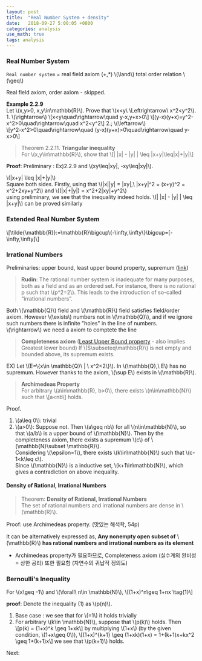 ```yaml
---
layout: post
title:  "Real Number System + density"
date:   2018-09-27 5:00:05 +0800
categories: analysis
use_math: true
tags: analysis
---
```



### Real Number System
`Real number system` = real field axiom (+,*) \\(\land\\) total order relation \\(\geq\\)

Real field axiom, order axiom - skipped.

__Example 2.2.9__  
Let \\(x,y>0, x,y\in\mathbb\{R\}\\). Prove that \\(x<y\\ \Leftrightarrow\\ x^2<y^2\\).  
	1. \\(\rightarrow\\)
	\\[x<y\quad\rightarrow\quad y-x,y+x>0\\]
	\\[(y-x)(y+x)=y^2-x^2>0\quad\rightarrow\quad x^2<y^2\\]
	2.; \\(\leftarrow\\)  
	\\[y^2-x^2>0\quad\rightarrow\quad (y-x)(y+x)>0\quad\rightarrow\quad y-x>0\\]

> Theorem 2.2.11. __Triangular inequality__  
For \\(x,y\in\mathbb\{R\}\\), show that \\[\| \|x\| - \|y\| \| \leq \|x+y\|\leq\|x\|+\|y\|\\]	


__Proof__: Preliminary : Ex)2.2.9 and \\(xy\leq\|xy\|, -xy\leq\|xy\|\\).


\\(\|x+y\| \leq \|x\|+\|y\|\\)  
Square both sides. Firstly, using that \\(\|x\|\|y\| = \|xy\|,\\ \|x+y\|^2 = (x+y)^2 = x^2+2xy+y^2\\\)  and
\\((\|x\|+\|y\|) = x^2+2\|xy\|+y^2\\)  
using preliminary, we see that the inequality indeed holds. \\(\| \|x\| - \|y\| \| \leq \|x+y\|\\) can be proved similarly


### Extended Real Number System
\\[\tilde\{\mathbb\{R\}\}:=\mathbb\{R\}\bigcup\\{-\infty,\infty\\}\bigcup=[-\infty,\infty]\\]

### Irrational Numbers

Preliminaries: upper bound, least upper bound property, supremum (<a href="{{site.url}}/analysis/2018/09/25/ordered-set.html#maximum" target="_blank">link</a>)

> __Rudin__: The rational number system is inadequate for many purposes, both as a field and as an ordered set. For instance, there is no rational p such that \\(p^2=2\\). This leads to the introduction of so-called “irrational numbers”.

Both \\(\mathbb\{Q\}\\) field and \\(\mathbb\{R\}\\) field satisfies field/order axiom. However \\(\exists\\) numbers not in \\(\mathbb\{Q\}\\), and if we ignore such numbers there is infinite "holes" in the line of numbers.  
\\(\rightarrow\\) we need a axiom to comptete the line

> __Completeness axiom__  (<a href="{{site.url}}/analysis/2018/09/25/ordered-set.html#lub_lbp" target="_blank">Least Upper Bound property</a> - also implies Greatest lower bound)
If \\(S\subseteq\mathbb\{R\}\\) is not empty and bounded above, its supremum exists.

EX) Let \\(E=\\{x\in \mathbb\{Q\}\\ \| \\ x^2<2\\}\\). In \\(\mathbb\{Q\},\\ E\\) has no supremum. However thanks to the axiom, \\(\sup E\\) exists in \\(\mathbb\{R\}\\).

> __Archimedeas Property__  
For arbitrary \\(a\in\mathbb\{R\}, b>0\\), there exists \\(n\in\mathbb\{N\}\\) such that
\\[a<nb\\]
holds.

Proof. 
1. \\(a\leq 0\\): trivial
2. \\(a>0\\): Suppose not. Then \\(a\geq nb\\) for all \\(n\in\mathbb\{N\}\\), so that \\(a/b\\) is a upper bound of \\(\mathbb\{N\}\\). Then by the completeness axiom, there exists a supremum \\(c\\) of \\(\mathbb\{N\}\subset \mathbb\{R\}\\).  
Considering \\(\epsilon=1\\), there exists \\(k\in\mathbb\{N\}\\) such that \\(c-1<k\leq c\\).  
Since \\(\mathbb\{N\}\\) is a inductive set, \\(k+1\in\mathbb\{N\}\\), which gives a contradiction on above inequality. 
  

#### Density of Rational, Irrational Numbers 

> Theorem: __Density of Rational, Irrational Numbers__  
The set of rational numbers and irrational numbers are dense in \\(\mathbb\{R\}\\). 

Proof: use Archimedeas property. (맛있는 해석학, 54p)

It can be alternatively expressed as, __Any nonempty open subset of__ \\(\mathbb\{R\}\\) __has rational numbers and irrational numbers as its element__

- Archimedeas property가 필요하므로, Completeness axiom (실수계의 완비성 = 상한 공리) 또한 필요함 (자연수의 귀납적 정의도)


### Bernoulli's Inequality

For \\(x\geq -1\\) and \\(\forall\\ n\in \mathbb{N}\\),
\\[(1+x)^n\geq 1+nx \tag{1}\\]


__proof__: Denote the inequality (1) as \\(p(n)\\). 

1. Base case : we see that for \\(=1\\) it holds trivially
2. For arbitrary \\(k\in \mathbb{N}\\), suppose that \\(p(k)\\) holds. Then  
   \\[p(k) = (1+x)^k \geq 1+xk\\]
   by multiplying \\(1+x\\) (by the given condition, \\(1+x\geq 0\\)),
   \\[(1+x)^{k+1} \geq (1+xk)(1+x) = 1+(k+1)x+kx^2 \geq 1+(k+1)x\\]
   we see that \\(p(k+1)\\) holds.

	
Next:  

